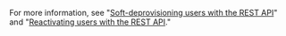 For more information, see "[Soft-deprovisioning users with the REST API](#soft-deprovisioning-users-with-the-rest-api)" and "[Reactivating users with the REST API](#reactivating-users-with-the-rest-api)."
